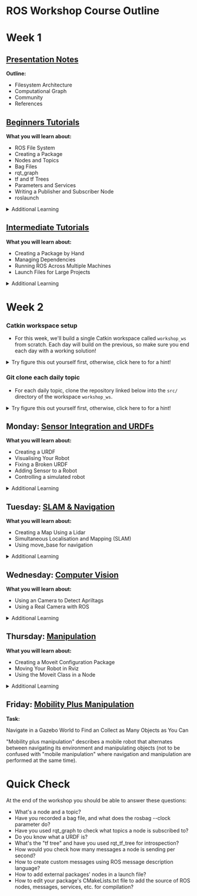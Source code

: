 # ROS Workshop Course Outline

# Week 1

## [Presentation Notes](https://github.com/ros-workshop/ros-introduction)
**Outline:**
+ Filesystem Architecture
+ Computational Graph
+ Community
+ References

## [Beginners Tutorials](http://wiki.ros.org/ROS/Tutorials)

**What you will learn about:**
+ ROS File System
+ Creating a Package
+ Nodes and Topics
+ Bag Files
+ rqt_graph
+ tf and tf Trees
+ Parameters and Services
+ Writing a Publisher and Subscriber Node
+ roslaunch

<details><summary>Additional Learning</summary>

+ rqt_publisher
+ rqt_robot_steering
+ Rviz
+ Publish and Subscribe in the Same Node

</details>

## [Intermediate Tutorials](http://wiki.ros.org/ROS/Tutorials)
**What you will learn about:**
+ Creating a Package by Hand
+ Managing Dependencies
+ Running ROS Across Multiple Machines
+ Launch Files for Large Projects

<details><summary>Additional Learning</summary>

+ Create a URDF
+ Visualise a Robot in Rviz
+ Visualise a Robot in Gazebo
</details>

# Week 2

### Catkin workspace setup

* For this week, we'll build a single Catkin workspace called ```workshop_ws``` from scratch. Each day will build on the previous, so make sure you end each day with a working solution! 

<details><summary>Try figure this out yourself first, otherwise, click here to for a hint!</summary>
  
```sh
mkdir -p ~/workshop_ws/src  # Creates a workspace directory names workshop_ws.
cd ~/workshop_ws/src
catkin_init_workspace  # Initialises the workspace
```

</details>

### Git clone each daily topic

* For each daily topic, clone the repository linked below into the
`src/` directory of the workspace `workshop_ws`. 

<details><summary>Try figure this out yourself first, otherwise, click here to for a hint!</summary>

E.g. for the [sensor-integration](https://github.com/ros-workshop/sensor-integration.git) repository, you'd type:

```sh
cd ~/workshop_ws/src
git clone https://github.com/ros-workshop/sensor-integration.git
```
Or if you are using SSH keys:
```
cd ~/workshop_ws/src
git clone git@github.com:ros-workshop/sensor-integration.git
```

</details>



## Monday: [Sensor Integration and URDFs](https://github.com/ros-workshop/sensor-integration.git)
**What you will learn about:**
+ Creating a URDF
+ Visualising Your Robot
+ Fixing a Broken URDF
+ Adding Sensor to a Robot
+ Controlling a simulated robot

<details><summary>Additional Learning</summary>

+ Detecting an obstacle and stopping the robot

</details>

## Tuesday: [SLAM & Navigation](https://github.com/ros-workshop/slam-navigation)
**What you will learn about:**
+ Creating a Map Using a Lidar
+ Simultaneous Localisation and Mapping (SLAM)
+ Using move_base for navigation

<details><summary>Additional Learning</summary>

+ Find a Object by Navigating Around a Map

</details>

## Wednesday: [Computer Vision](https://github.com/ros-workshop/perception.git)
**What you will learn about:**
+ Using an Camera to Detect Apriltags
+ Using a Real Camera with ROS

<details><summary>Additional Learning</summary>

+ Fuse and Lidar and Camera/DNN data for Person Detection and localisation

</details>

## Thursday: [Manipulation](https://github.com/ros-workshop/manipulation.git)
**What you will learn about:**
+ Creating a Moveit Configuration Package
+ Moving Your Robot in Rviz
+ Using the Moveit Class in a Node

<details><summary>Additional Learning</summary>

+ Create a OctoMap Using a Depth Camera
</details>

## Friday: [Mobility Plus Manipulation](https://github.com/ros-workshop/mobility-plus-manipulation)
**Task:**

Navigate in a Gazebo World to Find an Collect as Many Objects as You Can

"Mobility plus manipulation" describes a mobile robot that alternates between navigating its environment and manipulating objects (not to be confused with "mobile manipulation" where navigation and manipulation are performed at the same time).

# Quick Check
At the end of the workshop you should be able to answer these questions:
* What's a node and a topic? 
* Have you recorded a bag file, and what does the rosbag --clock parameter do?
* Have you used rqt_graph to check what topics a node is subscribed to?
* Do you know what a URDF is?
* What's the "tf tree" and have you used rqt_tf_tree for introspection? 
* How would you check how many messages a node is sending per second?
* How to create custom messages using ROS message description language?
* How to add external packages' nodes in a launch file?
* How to edit your package's CMakeLists.txt file to add the source of ROS nodes, messages, services, etc. for compilation? 

